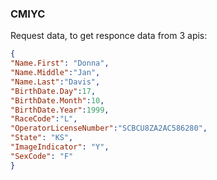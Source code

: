 ### CMIYC

Request data, to get responce data from 3 apis:
 ```json
 {
 "Name.First": "Donna", 
 "Name.Middle":"Jan",
 "Name.Last":"Davis", 
 "BirthDate.Day":17,
 "BirthDate.Month":10,
 "BirthDate.Year":1999, 
 "RaceCode":"L", 
 "OperatorLicenseNumber":"SCBCU8ZA2AC586280", 
 "State": "KS", 
 "ImageIndicator": "Y", 
 "SexCode": "F"
 }
 ```
